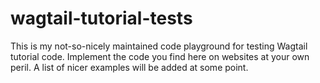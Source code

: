# wagtail-tutorial-tests
This is my not-so-nicely maintained code playground for testing Wagtail tutorial code. Implement the code you find here on websites at your own peril. A list of nicer examples will be added at some point.
